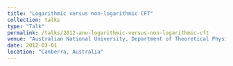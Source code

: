 ```yaml
---
title: "Logarithmic versus non-logarithmic CFT"
collection: talks
type: "Talk"
permalink: /talks/2012-anu-logarithmic-versus-non-logarithmic-cft
venue: "Australian National University, Department of Theoretical Physics"
date: 2012-03-01
location: "Canberra, Australia"
---
```



